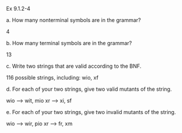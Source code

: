 Ex 9.1.2-4

a. How many nonterminal symbols are in the grammar?

4

b. How many terminal symbols are in the grammar?

13

c. Write two strings that are valid according to the BNF. 

116 possible strings, including: wio, xf

d. For each of your two strings, give two valid mutants of the string.

wio --> wit, mio
xr --> xi, sf

e. For each of your two strings, give two invalid mutants of the string.

wio --> wir, pio
xr --> fr, xm 